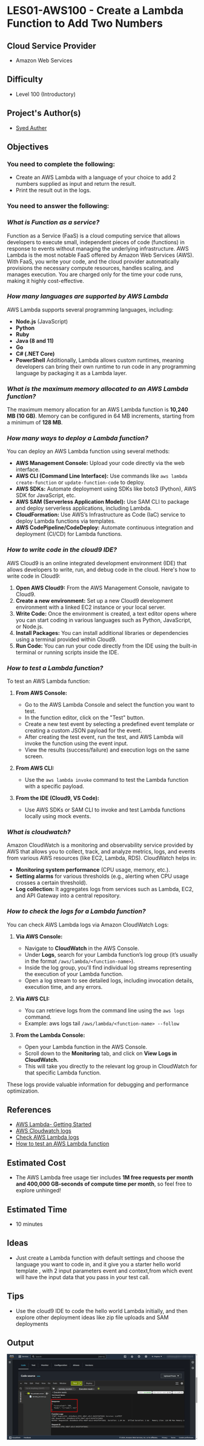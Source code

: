 # LES01-AWS100 - Create a Lambda Function to Add Two Numbers
## Cloud Service Provider
- Amazon Web Services

## Difficulty
- Level 100 (Introductory)

## Project's Author(s)

- [Syed Auther](https://twitter.com/syedauther)

## Objectives

### You need to complete the following:
- Create an AWS Lambda with a language of your choice to add 2 numbers supplied as input and return the result.
- Print the result out in the logs.

### You need to answer the following:

### ***What is Function as a service?***

Function as a Service (FaaS) is a cloud computing service that allows developers to execute small, independent pieces of code (functions) in response to events without managing the underlying infrastructure. AWS Lambda is the most notable FaaS offered by Amazon Web Services (AWS). With FaaS, you write your code, and the cloud provider automatically provisions the necessary compute resources, handles scaling, and manages execution. You are charged only for the time your code runs, making it highly cost-effective.

### ***How many languages are supported by AWS Lambda***

AWS Lambda supports several programming languages, including:

- **Node.js** (JavaScript)
- **Python**
- **Ruby**
- **Java (8 and 11)**
- **Go**
- **C# (.NET Core)**
- **PowerShell** Additionally, Lambda allows custom runtimes, meaning developers can bring their own runtime to run code in any programming language by packaging it as a Lambda layer.

### ***What is the maximum memory allocated to an AWS Lambda function?***

The maximum memory allocation for an AWS Lambda function is **10,240 MB (10 GB)**. Memory can be configured in 64 MB increments, starting from a minimum of **128 MB**.

### ***How many ways to deploy a Lambda function?***

You can deploy an AWS Lambda function using several methods:

- **AWS Management Console:** Upload your code directly via the web interface.
- **AWS CLI (Command Line Interface):** Use commands like `aws lambda create-function` or `update-function-code` to deploy.
- **AWS SDKs:** Automate deployment using SDKs like boto3 (Python), AWS SDK for JavaScript, etc.
- **AWS SAM (Serverless Application Model):** Use SAM CLI to package and deploy serverless applications, including Lambda.
- **CloudFormation:** Use AWS’s Infrastructure as Code (IaC) service to deploy Lambda functions via templates.
- **AWS CodePipeline/CodeDeploy:** Automate continuous integration and deployment (CI/CD) for Lambda functions.

### ***How to write code in the cloud9 IDE?***

AWS Cloud9 is an online integrated development environment (IDE) that allows developers to write, run, and debug code in the cloud. Here's how to write code in Cloud9:

1. **Open AWS Cloud9:** From the AWS Management Console, navigate to Cloud9.
2. **Create a new environment:** Set up a new Cloud9 development environment with a linked EC2 instance or your local server.
3. **Write Code:** Once the environment is created, a text editor opens where you can start coding in various languages such as Python, JavaScript, or Node.js.
4. **Install Packages:** You can install additional libraries or dependencies using a terminal provided within Cloud9.
5. **Run Code:** You can run your code directly from the IDE using the built-in terminal or running scripts inside the IDE.

### ***How to test a Lambda function?***

To test an AWS Lambda function:

1. **From AWS Console:**

   - Go to the AWS Lambda Console and select the function you want to test.
   - In the function editor, click on the "Test" button.
   - Create a new test event by selecting a predefined event template or creating a custom JSON payload for the event.
   - After creating the test event, run the test, and AWS Lambda will invoke the function using the event input.
   - View the results (success/failure) and execution logs on the same screen.

2. **From AWS CLI:**

	- Use the `aws lambda invoke` command to test the Lambda function with a specific payload.

3. **From the IDE (Cloud9, VS Code):**

	- Use AWS SDKs or SAM CLI to invoke and test Lambda functions locally using mock events.

### ***What is cloudwatch?***

Amazon CloudWatch is a monitoring and observability service provided by AWS that allows you to collect, track, and analyze metrics, logs, and events from various AWS resources (like EC2, Lambda, RDS). CloudWatch helps in:

  - **Monitoring system performance** (CPU usage, memory, etc.).
  - **Setting alarms** for various thresholds (e.g., alerting when CPU usage crosses a certain threshold).
  - **Log collection:** It aggregates logs from services such as Lambda, EC2, and API Gateway into a central repository.

### ***How to check the logs for a Lambda function?***

You can check AWS Lambda logs via Amazon CloudWatch Logs:

1. **Via AWS Console:**

	- Navigate to **CloudWatch** in the AWS Console.
 	- Under **Logs**, search for your Lambda function’s log group (it’s usually in the format `/aws/lambda/<function-name>`).
 	- Inside the log group, you'll find individual log streams representing the execution of your Lambda function.
 	- Open a log stream to see detailed logs, including invocation details, execution time, and any errors.

2. **Via AWS CLI:**

	- You can retrieve logs from the command line using the `aws logs` command.
 	- Example: aws logs tail `/aws/lambda/<function-name> --follow`

3. **From the Lambda Console:**

   - Open your Lambda function in the AWS Console.
   - Scroll down to the **Monitoring** tab, and click on **View Logs in CloudWatch.**
   - This will take you directly to the relevant log group in CloudWatch for that specific Lambda function.

These logs provide valuable information for debugging and performance optimization.

## References
- [AWS Lambda- Getting Started](https://aws.amazon.com/lambda/getting-started/)
- [AWS Cloudwatch logs](https://docs.aws.amazon.com/AmazonCloudWatch/latest/logs/WhatIsCloudWatchLogs.html)
- [Check AWS Lambda logs](https://docs.aws.amazon.com/lambda/latest/dg/monitoring-cloudwatchlogs.html)
- [How to test an AWS Lambda function](https://docs.aws.amazon.com/lambda/latest/dg/getting-started-create-function.html)

## Estimated Cost
- The AWS Lambda free usage tier includes **1M free requests per month and 400,000 GB-seconds of compute time per month**, so feel free to explore unhinged! 

## Estimated Time
- 10 minutes 

## Ideas
- Just create a Lambda function with default settings and choose the language you want to code in, and it give you a starter hello world template , with 2 input parameters event and context,from which event will have the input data that you pass in your test call. 

## Tips
- Use the cloud9 IDE to code the hello world Lambda initially, and then explore other deployment ideas like zip file uploads and SAM deployments

## Output
![alt text](image.png)
